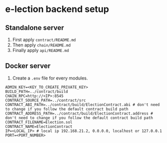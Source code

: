 # e-lection backend setup

## Standalone server

1. First apply `contract/README.md`
2. Then apply `chain/README.md`
3. Finally apply `api/README.md`

## Docker server

1. Create a `.env` file for every modules.
```env
ADMIN_KEY=<KEY_TO_CREATE_PRIVATE_KEY>
BUILD_PATH=../contract/build
CHAIN_RPC=http://<IP>:8545
CONTRACT_SOURCE_PATH=../contract/src
CONTRACT_ABI_PATH=../contract/build/ElectionContract.abi # don't need to change if you follow the default contract build path
CONTRACT_ADDRESS_PATH=../contract/build/ElectionContract.address # don't need to change if you follow the default contract build path
CONTRACT_FILENAME=Election.sol
CONTRACT_NAME=ElectionContract
IP=<LOCAL_IP> # local ip 192.168.21.2, 0.0.0.0, localhost or 127.0.0.1
PORT=<PORT_NUMBER>
```

